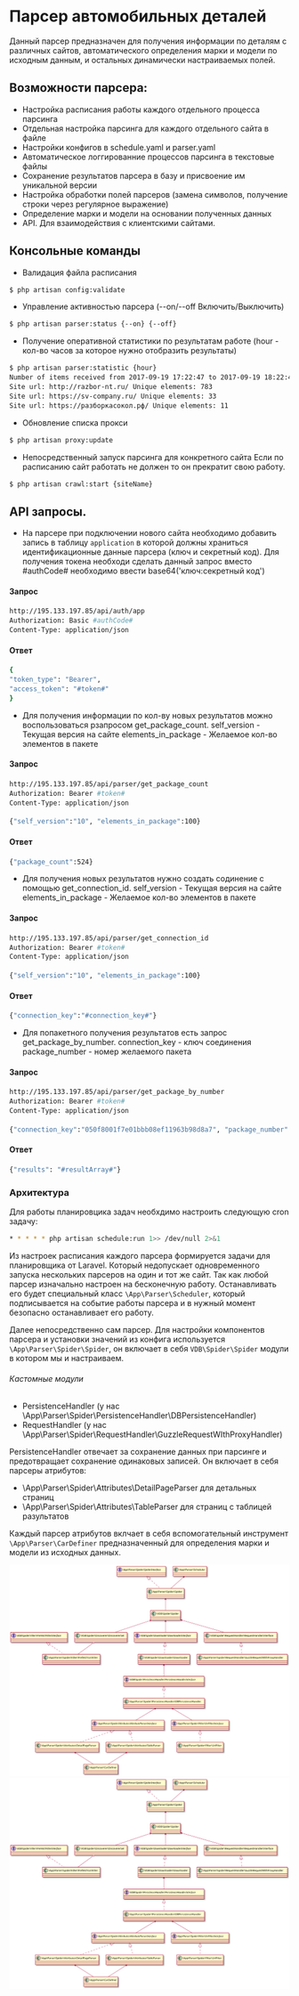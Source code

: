 # Парсер автомобильных деталей

Данный парсер предназначен для получения информации по деталям с различных сайтов, автоматического определения марки и модели по исходным данным, и остальных динамически настраиваемых полей.

## Возможности парсера:

  - Настройка расписания работы каждого отдельного процесса парсинга
  - Отдельная настройка парсинга для каждого отдельного сайта в файле
  - Настройки конфигов в schedule.yaml и parser.yaml
  - Автоматическое логгированние процессов парсинга в текстовые файлы
  - Сохранение результатов парсера в базу и присвоение им уникальной версии
  - Настройка обработки полей парсеров (замена символов, получение строки через регулярное выражение)
  - Определение марки и модели на основании полученных данных
  - API. Для взаимодействия с клиентскими сайтами.

## Консольные команды

  - Валидация файла расписания
```sh
$ php artisan config:validate
```
  - Управление активностью парсера (--on/--off Включить/Выключить)
```sh
$ php artisan parser:status {--on} {--off}
```
  - Получение оперативной статистики по результатам работе (hour - кол-во часов за которое нужно отобразить результаты)
```sh
$ php artisan parser:statistic {hour}
Number of items received from 2017-09-19 17:22:47 to 2017-09-19 18:22:47:
Site url: http://razbor-nt.ru/ Unique elements: 783
Site url: https://sv-company.ru/ Unique elements: 33
Site url: https://разборкасокол.рф/ Unique elements: 11
```
  - Обновление списка прокси
```sh
$ php artisan proxy:update
```
  - Непосредственный запуск парсинга для конкретного сайта
Если по расписанию сайт работать не должен то он прекратит свою работу.
```sh
$ php artisan crawl:start {siteName}
```

## API запросы.

  - На парсере при подключении нового сайта необходимо добавить запись в таблицу ```application``` в которой должны храниться идентификационные данные парсера (ключ и секретный код). Для получения токена необходи сделать данный запрос вместо #authCode# необходимо ввести base64('ключ:секретный код')
#### Запрос
```sh
http://195.133.197.85/api/auth/app
Authorization: Basic #authCode#
Content-Type: application/json
```
#### Ответ
```sh
{
"token_type": "Bearer",
"access_token": "#token#"
}
```

  - Для получения информации по кол-ву новых результатов можно воспользоваться pзапросом get_package_count.
self_version - Текущая версия на сайте
elements_in_package - Желаемое кол-во элементов в пакете
#### Запрос
```sh
http://195.133.197.85/api/parser/get_package_count
Authorization: Bearer #token#
Content-Type: application/json

{"self_version":"10", "elements_in_package":100}
```
#### Ответ
```sh
{"package_count":524}
```

  - Для получения новых результатов нужно создать содинение с помощью get_connection_id.
self_version - Текущая версия на сайте
elements_in_package - Желаемое кол-во элементов в пакете
#### Запрос
```sh
http://195.133.197.85/api/parser/get_connection_id
Authorization: Bearer #token#
Content-Type: application/json

{"self_version":"10", "elements_in_package":100}
```
#### Ответ
```sh
{"connection_key":"#connection_key#"}
```

  - Для попакетного получения результатов есть запрос get_package_by_number.
connection_key - ключ соединения
package_number - номер желаемого пакета
#### Запрос
```sh
http://195.133.197.85/api/parser/get_package_by_number
Authorization: Bearer #token#
Content-Type: application/json

{"connection_key":"050f8001f7e01bbb08ef11963b98d8a7", "package_number":1}
```
#### Ответ
```sh
{"results": "#resultArray#"}
```

### Архитектура

Для работы планировцика задач необхдимо настроить следующую cron задачу:
```sh
* * * * * php artisan schedule:run 1>> /dev/null 2>&1
```
Из настроек расписания каждого парсера формируется задачи для планировщика от Laravel. Который недопускает одновременного запуска нескольких парсеров на один и тот же сайт.
Так как любой парсер изначально настроен на бесконечную работу. Останавливать его будет специальный класс ```\App\Parser\Scheduler```, который подписывается на событие работы парсера и в нужный момент безопасно останавливает его работу.

Далее непосредственно сам парсер. 
Для настройки компонентов парсера и установки значений из конфига используется ```\App\Parser\Spider\Spider```, он включает в себя ```VDB\Spider\Spider``` модули в котором мы и настраиваем.

###### Кастомные модули
 - PersistenceHandler (у нас \App\Parser\Spider\PersistenceHandler\DBPersistenceHandler)
 - RequestHandler (у нас \App\Parser\Spider\RequestHandler\GuzzleRequestWIthProxyHandler)

PersistenceHandler отвечает за сохранение данных при парсинге и предотвращает сохранение одинаковых записей. Он включает в себя парсеры атрибутов:
- \App\Parser\Spider\Attributes\DetailPageParser для детальных страниц
- \App\Parser\Spider\Attributes\TableParser для страниц с таблицей разультатов

Каждый парсер атрибутов вклчает в себя вспомогательный инструмент ```\App\Parser\CarDefiner``` предназначенный для определения марки и модели из исходных данных.

![Диаграмма классов](storage/infoMd/umlSvg.svg)
<img src="./storage/infoMd/umlSvg.svg">